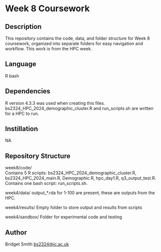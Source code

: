 # Week 8 Coursework

## Description 
This repository contains the code, data, and folder structure for Week 8 coursework, organized into separate folders for easy navigation and workflow. This work is from the HPC week.

## Language
R
bash

## Dependencies
R version 4.3.3 was used when creating this files. bs2324_HPC_2024_demographic_cluster.R and run_scripts.sh are written for a HPC to run.

## Instillation
NA 

## Repository Structure
week8/code/  
Contains 5 R scripts: bs2324_HPC_2024_demographic_cluster.R, bs2324_HPC_2024_main.R, Demographic.R, hpc_day1.R, q3_output_test.R.
Contains one bash script: run_scripts.sh.

week4/data/ 
output_*.rda for 1-100 are present, these are outputs from the HPC.

week4/results/ 
Empty folder to store output and results from scripts 

week4/sandbox/ 
Folder for experimental code and testing

## Author
Bridget Smith
bs2324@ic.ac.uk

